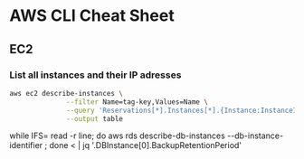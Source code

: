 # AWS CLI Cheat Sheet

## EC2

### List all instances and their IP adresses
```bash
aws ec2 describe-instances \
              --filter Name=tag-key,Values=Name \
              --query 'Reservations[*].Instances[*].{Instance:InstanceId,Instance:PublicIpAddress,AZ:Placement.AvailabilityZone,Name:Tags[?Key==`Name`]|[0].Value}' \
              --output table
```
while IFS= read -r line; do aws rds describe-db-instances --db-instance-identifier ; done <  | jq '.DBInstance[0].BackupRetentionPeriod'
